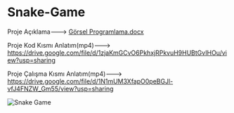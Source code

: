 # Snake-Game

Proje Açıklama--->   [Görsel Programlama.docx](https://github.com/mustafamertkaya/Snake-Game/files/8238744/Gorsel.Programlama.docx)

Proje Kod Kısmı Anlatım(mp4)--->  https://drive.google.com/file/d/1zjaKmGCvO6PkhxjRPkvuH9HUBtGvIHOu/view?usp=sharing

Proje Çalışma Kısmı Anlatım(mp4)--->  https://drive.google.com/file/d/1N1mUM3XfapO0peBGJl-vfJ4FNZW_Gm55/view?usp=sharing


![Snake Game](https://user-images.githubusercontent.com/51024385/158040106-c405b221-9224-4c24-9d1a-c1b450b74e32.png)
